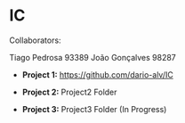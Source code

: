# IC
Collaborators:

Tiago Pedrosa 93389
João Gonçalves 98287

- **Project 1:** https://github.com/dario-alv/IC

- **Project 2:** Project2 Folder

- **Project 3:** Project3 Folder (In Progress)
